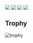 <!--
## Stats
-->
![](http://github-profile-summary-cards.vercel.app/api/cards/profile-details?username=yokohama&theme=gruvbox)
![](http://github-profile-summary-cards.vercel.app/api/cards/repos-per-language?username=yokohama&theme=gruvbox)
![](http://github-profile-summary-cards.vercel.app/api/cards/most-commit-language?username=yokohama&theme=gruvbox)
![](http://github-profile-summary-cards.vercel.app/api/cards/repos-per-language?username=yokohama&theme=jolly)
<!--
![](http://github-profile-summary-cards.vercel.app/api/cards/stats?username=yokohama&theme=gruvbox)
![](http://github-profile-summary-cards.vercel.app/api/cards/productive-time?username=yokohama&theme=gruvbox&utcOffset=9)
-->
## Trophy
![trophy](https://github-profile-trophy.vercel.app/?username=yokohama&theme=gruvbox)


<!--
**yokohama/yokohama** is a ✨ _special_ ✨ repository because its `README.md` (this file) appears on your GitHub profile.

Here are some ideas to get you started:

- 🔭 I’m currently working on ...
- 🌱 I’m currently learning ...
- 👯 I’m looking to collaborate on ...
- 🤔 I’m looking for help with ...
- 💬 Ask me about ...
- 📫 How to reach me: ...
- 😄 Pronouns: ...
- ⚡ Fun fact: ...
-->
